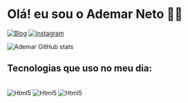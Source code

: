 # Olá! eu sou o Ademar Neto 🖖🏻
[![Blog](https://img.shields.io/badge/LinkedIn-0077B5?style=for-the-badge&logo=linkedin&logoColor=white)](https://www.linkedin.com/in/ademar-neto-dev/)
[![Instagram](https://img.shields.io/badge/Instagram-E4405F?style=for-the-badge&logo=instagram&logoColor=white)](https://www.instagram.com/ademar.sneto/)

![Ademar GitHub stats](https://github-readme-stats.vercel.app/api?username=devAdemarNeto&show_icons=true&theme=dark)

## Tecnologias que uso no meu dia:

<div stayle="display: inline_block"><br/>
    <img align="center" alt="Html5" src="https://img.shields.io/badge/HTML5-E34F26?style=for-the-badge&logo=html5&logoColor=white"/>
    <img align="center" alt="Html5" src=https://img.shields.io/badge/CSS3-1572B6?style=for-the-badge&logo=css3&logoColor=white/>
    <img align="center" alt="Html5" src=https://img.shields.io/badge/JavaScript-F7DF1E?style=for-the-badge&logo=javascript&logoColor=black/>
</div><br/>
